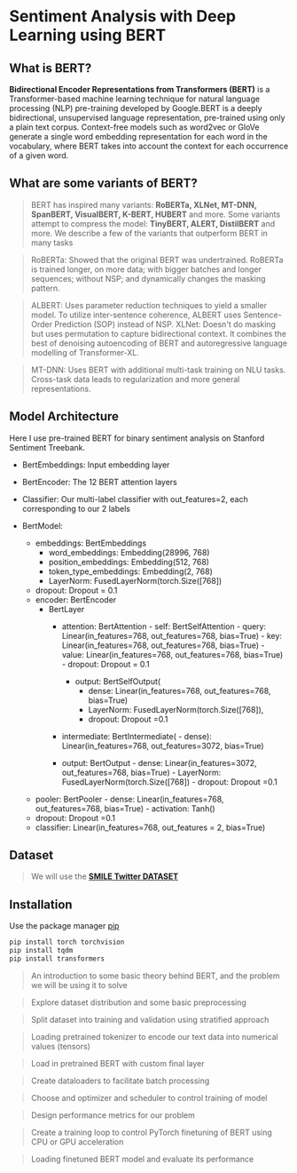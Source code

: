 # Sentiment Analysis with Deep Learning using BERT
## __What is BERT?__

__Bidirectional Encoder Representations from Transformers (BERT)__ is a Transformer-based machine learning technique for natural language processing (NLP) pre-training developed by Google.BERT is a deeply bidirectional, unsupervised language representation, pre-trained using only a plain text corpus. Context-free models such as word2vec or GloVe generate a single word embedding representation for each word in the vocabulary, where BERT takes into account the context for each occurrence of a given word.

## What are some variants of BERT?

> BERT has inspired many variants: __RoBERTa, XLNet, MT-DNN, SpanBERT, VisualBERT, K-BERT, HUBERT__ and more. Some variants attempt to compress the model: __TinyBERT, ALERT, DistilBERT__ and more. We describe a few of the variants that outperform BERT in many tasks

> RoBERTa: Showed that the original BERT was undertrained. RoBERTa is trained longer, on more data; with bigger batches and longer sequences; without NSP; and dynamically changes the masking pattern.

> ALBERT: Uses parameter reduction techniques to yield a smaller model. To utilize inter-sentence coherence, ALBERT uses Sentence-Order Prediction (SOP) instead of NSP.
XLNet: Doesn't do masking but uses permutation to capture bidirectional context. It combines the best of denoising autoencoding of BERT and autoregressive language modelling of Transformer-XL.

> MT-DNN: Uses BERT with additional multi-task training on NLU tasks. Cross-task data leads to regularization and more general representations.

## Model Architecture
Here I use pre-trained BERT for binary sentiment analysis on Stanford Sentiment Treebank.

- BertEmbeddings: Input embedding layer
- BertEncoder: The 12 BERT attention layers
- Classifier: Our multi-label classifier with out_features=2, each corresponding to our 2 labels

- BertModel:
    - embeddings: BertEmbeddings
      	- word_embeddings: Embedding(28996, 768)
      	- position_embeddings: Embedding(512, 768)
      	- token_type_embeddings: Embedding(2, 768)
      	- LayerNorm: FusedLayerNorm(torch.Size([768])
	- dropout: Dropout = 0.1
    - encoder: BertEncoder
      	- BertLayer
          	- attention: BertAttention
            		- self: BertSelfAttention
              		- query: Linear(in_features=768, out_features=768, bias=True)
              		- key: Linear(in_features=768, out_features=768, bias=True)
               		- value: Linear(in_features=768, out_features=768, bias=True)
              		- dropout: Dropout = 0.1
            	- output: BertSelfOutput(
              		- dense: Linear(in_features=768, out_features=768, bias=True)
              		- LayerNorm: FusedLayerNorm(torch.Size([768]), 
              		- dropout: Dropout =0.1

          	- intermediate: BertIntermediate(
            		- dense): Linear(in_features=768, out_features=3072, bias=True)
          
          	- output: BertOutput
            		- dense: Linear(in_features=3072, out_features=768, bias=True)
            		- LayerNorm: FusedLayerNorm(torch.Size([768])
            		- dropout: Dropout =0.1
 	- pooler: BertPooler
      		- dense: Linear(in_features=768, out_features=768, bias=True)
      		- activation: Tanh()
	- dropout: Dropout =0.1
 	- classifier: Linear(in_features=768, out_features = 2, bias=True)

## __Dataset__
> We will use the [__SMILE Twitter DATASET__](https://doi.org/10.6084/m9.figshare.3187909.v2)

 ## Installation

Use the package manager [pip](https://pip.pypa.io/en/stable/) 

```bash
pip install torch torchvision
pip install tqdm
pip install transformers

```

> An introduction to some basic theory behind BERT, and the problem we will be using it to solve

> Explore dataset distribution and some basic preprocessing

> Split dataset into training and validation using stratified approach

> Loading pretrained tokenizer to encode our text data into numerical values (tensors)

> Load in pretrained BERT with custom final layer

> Create dataloaders to facilitate batch processing

> Choose and optimizer and scheduler to control training of model

> Design performance metrics for our problem

> Create a training loop to control PyTorch finetuning of BERT using CPU or GPU acceleration

> Loading finetuned BERT model and evaluate its performance
